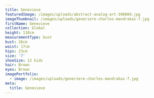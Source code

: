 ```yaml
---
title: Genevieve
featuredImage: /images/uploads/abstract-analog-art-390089.jpg
imageThumbnail: /images/uploads/generiere-charles-mandrakas-7.jpg
firstName: Genevieve
collection: Global
height: 110cm
measurementType: bust
bust: 26cm
waist: 17cm
hips: 23cm
size: '7'
shoeSize: 12 kids
hair: Brown
eyes: Brown
imagePortfolio:
  - image: /images/uploads/generiere-charles-mandrakas-7.jpg
meta:
  title: Genevieve
---
```


